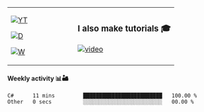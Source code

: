 <table>
  <td width="40%">

[![YT](https://img.shields.io/badge/YouTube-Peter-red?logo=youtube&style=for-the-badge)](https://spelos.net/youtube)

[![D](https://img.shields.io/badge/Discord-Spelos%238123-7289DA?logo=discord&style=for-the-badge)](https://spelos.net/discord)

[![W](https://img.shields.io/badge/website-sedlacek.tech-green?style=for-the-badge)](https://sedlacek.tech)

  </td>
  <td>
  
### I also make tutorials 🎓
[![video](https://i.imgur.com/ndfiH8w.png)](https://www.youtube.com/watch?v=alMS9LIjvD8)
  
  </td>
</table>

#### Weekly activity 📊🏜 

<!--START_SECTION:waka-->
```text
C#      11 mins         █████████████████████████   100.00 % 
Other   0 secs          ░░░░░░░░░░░░░░░░░░░░░░░░░   00.00 % 
```
<!--END_SECTION:waka-->
